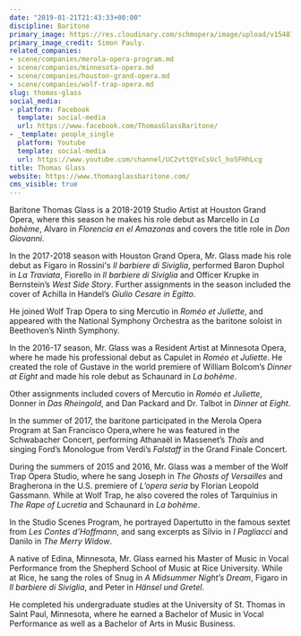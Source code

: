 ```yaml
---
date: "2019-01-21T21:43:33+00:00"
discipline: Baritone
primary_image: https://res.cloudinary.com/schmopera/image/upload/v1548106245/media/2019/01/ThomasGlass.jpg
primary_image_credit: Simon Pauly.
related_companies:
- scene/companies/merola-opera-program.md
- scene/companies/minnesota-opera.md
- scene/companies/houston-grand-opera.md
- scene/companies/wolf-trap-opera.md
slug: thomas-glass
social_media:
- platform: Facebook
  template: social-media
  url: https://www.facebook.com/ThomasGlassBaritone/
- _template: people_single
  platform: Youtube
  template: social-media
  url: https://www.youtube.com/channel/UC2vttQYxCsUcl_ho5FHhLcg
title: Thomas Glass
website: https://www.thomasglassbaritone.com/
cms_visible: true
---
```

Baritone Thomas Glass is a 2018-2019 Studio Artist at Houston Grand Opera, where this season he makes his role debut as Marcello in _La bohème_, Alvaro in _Florencia en el Amazonas_ and covers the title role in _Don Giovanni_. 

In the 2017-2018 season with Houston Grand Opera, Mr. Glass made his role debut as Figaro in Rossini's _Il barbiere di Siviglia_, performed Baron Duphol in _La Traviata_, Fiorello in _Il barbiere di Siviglia_ and Officer Krupke in Bernstein’s _West Side Story_. Further assignments in the season included the cover of Achilla in Handel’s _Giulio Cesare in Egitto_. 

He joined Wolf Trap Opera to sing Mercutio in _Roméo et Juliette_, and appeared with the National Symphony Orchestra as the baritone soloist in Beethoven’s Ninth Symphony.

In the 2016-17 season, Mr. Glass was a Resident Artist at Minnesota Opera, where he made his professional debut as Capulet in _Roméo et Juliette_. He created the role of Gustave in the world premiere of William Bolcom’s _Dinner at Eight_ and made his role debut as Schaunard in _La bohème_. 

Other assignments included covers of Mercutio in _Roméo et Juliette_, Donner in _Das Rheingold_, and Dan Packard and Dr. Talbot in _Dinner at Eight_.

In the summer of 2017, the baritone participated in the Merola Opera Program at San Francisco Opera,where he was featured in the Schwabacher Concert, performing Athanaël in Massenet’s _Thaïs_ and singing Ford’s Monologue from Verdi’s _Falstaff_ in the Grand Finale Concert. 

During the summers of 2015 and 2016, Mr. Glass was a member of the Wolf Trap Opera Studio, where he sang Joseph in _The Ghosts of Versailles_ and Bragherona in the U.S. premiere of _L’opera seria_ by Florian Leopold Gassmann.  While at Wolf Trap, he also covered the roles of Tarquinius in _The Rape of Lucretia_ and Schaunard in _La bohème_. 

In the Studio Scenes Program, he portrayed Dapertutto in the famous sextet from _Les Contes d’Hoffmann_, and sang excerpts as Silvio in _I Pagliacci_ and Danilo in _The Merry Widow_.

A native of Edina, Minnesota, Mr. Glass earned his Master of Music in Vocal Performance from the Shepherd School of Music at Rice University.  While at Rice, he sang the roles of Snug in _A Midsummer Night’s Dream_, Figaro in _Il barbiere di Siviglia_, and Peter in _Hänsel und Gretel_.  

He completed his undergraduate studies at the University of St. Thomas in Saint Paul, Minnesota, where he earned a Bachelor of Music in Vocal Performance as well as a Bachelor of Arts in Music Business. 